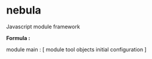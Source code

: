 nebula
======

Javascript module framework

**Formula :**

module main : [ 
	module tool objects
	initial configuration
]